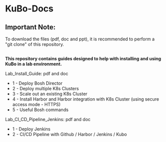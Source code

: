 # KuBo-Docs

## Important Note:
To download the files (pdf, doc and ppt), it is recommended to perform a 
"git clone" of this repository.

##


**This repository contains guides designed to help with installing and using KuBo in a lab environment.**

Lab_Install_Guide: pdf and doc
* 1 - Deploy Bosh Director
* 2 - Deploy multiple K8s Clusters
* 3 - Scale out an existing K8s Cluster
* 4 - Install Harbor and Harbor integration with K8s Cluster (using secure access mode - HTTPS)
* 5 - Useful Bosh commands

Lab_CI_CD_Pipeline_Jenkins: pdf and doc
* 1 - Deploy Jenkins
* 2 - CI/CD Pipeline with Github / Harbor / Jenkins / Kubo
